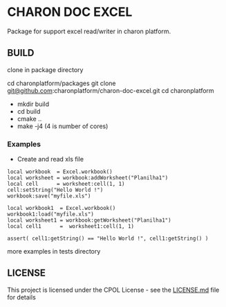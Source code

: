 # CHARON DOC EXCEL

Package for support excel read/writer in charon platform.

## BUILD

clone in package directory

cd charonplatform/packages
git clone git@github.com:charonplatform/charon-doc-excel.git
cd charonplatform
- mkdir build
- cd build
- cmake ..
- make -j4 (4 is number of cores)

### Examples
- Create and read xls file

```
local workbook  = Excel.workbook()
local worksheet = workbook:addWorksheet("Planilha1")
local cell      = worksheet:cell(1, 1)
cell:setString("Hello World !")
workbook:save("myfile.xls")

local workbook1  = Excel.workbook()
workbook1:load("myfile.xls")
local worksheet1 = workbook:getWorksheet("Planilha1")
local cell1      =  worksheet1:cell(1, 1)

assert( cell1:getString() == "Hello World !", cell1:getString() )
```
more examples in tests directory

## LICENSE
This project is licensed under the CPOL License - see the [LICENSE.md](LICENSE.md) file for details
